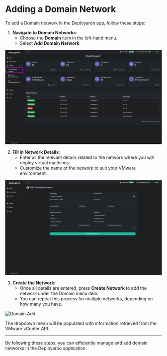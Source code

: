 # Adding a Domain Network

To add a Domain network in the Deployaroo app, follow these steps:

1. **Navigate to Domain Networks**:
   - Choose the **Domain** item in the left-hand menu.
   - Select **Add Domain Network**.

![Domain Add Network](../../assets/screenshots/domain_add_network.png)

2. **Fill in Network Details**:
   - Enter all the relevant details related to the network where you will deploy virtual machines.
   - Customize the name of the network to suit your VMware environment.

![Domain Add Network Details](../../assets/screenshots/domain_add_network_details.png)

3. **Create the Network**:
   - Once all details are entered, press **Create Network** to add the network under the Domain menu item.
   - You can repeat this process for multiple networks, depending on how many you have.

![Domain Add](../../assets/screenshots/domain_add_network_complete.png)

The dropdown menu will be populated with information retrieved from the VMware vCenter API.

---

By following these steps, you can efficiently manage and add domain networks in the Deployaroo application.
